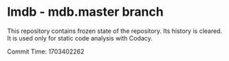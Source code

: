 # lmdb - mdb.master branch

This repository contains frozen state of the repository.
Its history is cleared. It is used only for static code
analysis with Codacy.

Commit Time: 1703402262